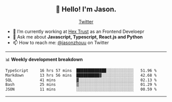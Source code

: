 <h2 align="center">👋 Hello! I'm Jason.</h2>
<p align="center">
  <a href="https://twitter.com/jasonzhouu">Twitter</a>
</p>


- 🔭 I’m currently working at [Hex Trust](https://hextrust.com/) as an Frontend Develoepr
- 💬 Ask me about **Javascript, Typescript, React.js and Python**
- 📫 How to reach me: [@jasonzhouu](https://twitter.com/jasonzhouu) on Twitter

-------

📊 **Weekly development breakdown**
<!--START_SECTION:waka-->

```txt
TypeScript     16 hrs 57 mins  █████████████░░░░░░░░░░░░   51.96 %
Markdown       13 hrs 56 mins  ██████████▓░░░░░░░░░░░░░░   42.68 %
SQL            41 mins         ▓░░░░░░░░░░░░░░░░░░░░░░░░   02.13 %
Bash           25 mins         ▒░░░░░░░░░░░░░░░░░░░░░░░░   01.29 %
JSON           11 mins         ░░░░░░░░░░░░░░░░░░░░░░░░░   00.59 %
```

<!--END_SECTION:waka-->

-------
